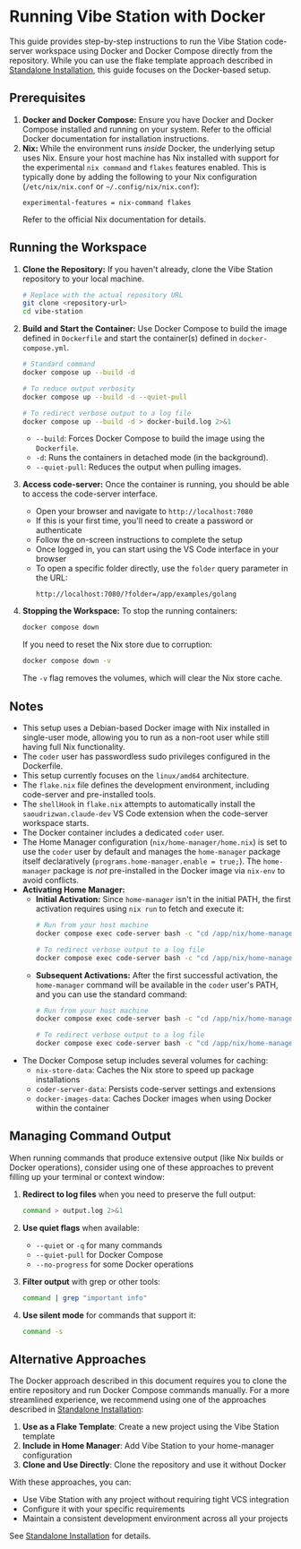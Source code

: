 # Running Vibe Station with Docker

This guide provides step-by-step instructions to run the Vibe Station code-server workspace using Docker and Docker Compose directly from the repository. While you can use the flake template approach described in [Standalone Installation](standalone-installation.md), this guide focuses on the Docker-based setup.

## Prerequisites

1.  **Docker and Docker Compose:** Ensure you have Docker and Docker Compose installed and running on your system. Refer to the official Docker documentation for installation instructions.
2.  **Nix:** While the environment runs *inside* Docker, the underlying setup uses Nix. Ensure your host machine has Nix installed with support for the experimental `nix command` and `flakes` features enabled. This is typically done by adding the following to your Nix configuration (`/etc/nix/nix.conf` or `~/.config/nix/nix.conf`):
    ```
    experimental-features = nix-command flakes
    ```
    Refer to the official Nix documentation for details.

## Running the Workspace

1.  **Clone the Repository:** If you haven't already, clone the Vibe Station repository to your local machine.
    ```bash
    # Replace with the actual repository URL
    git clone <repository-url>
    cd vibe-station
    ```
2.  **Build and Start the Container:** Use Docker Compose to build the image defined in `Dockerfile` and start the container(s) defined in `docker-compose.yml`.
    ```bash
    # Standard command
    docker compose up --build -d

    # To reduce output verbosity
    docker compose up --build -d --quiet-pull

    # To redirect verbose output to a log file
    docker compose up --build -d > docker-build.log 2>&1
    ```
    *   `--build`: Forces Docker Compose to build the image using the `Dockerfile`.
    *   `-d`: Runs the containers in detached mode (in the background).
    *   `--quiet-pull`: Reduces the output when pulling images.

3.  **Access code-server:** Once the container is running, you should be able to access the code-server interface.
    *   Open your browser and navigate to `http://localhost:7080`
    *   If this is your first time, you'll need to create a password or authenticate
    *   Follow the on-screen instructions to complete the setup
    *   Once logged in, you can start using the VS Code interface in your browser
    *   To open a specific folder directly, use the `folder` query parameter in the URL:
        ```
        http://localhost:7080/?folder=/app/examples/golang
        ```

4.  **Stopping the Workspace:** To stop the running containers:
    ```bash
    docker compose down
    ```

    If you need to reset the Nix store due to corruption:
    ```bash
    docker compose down -v
    ```
    The `-v` flag removes the volumes, which will clear the Nix store cache.

## Notes

*   This setup uses a Debian-based Docker image with Nix installed in single-user mode, allowing you to run as a non-root user while still having full Nix functionality.
*   The `coder` user has passwordless sudo privileges configured in the Dockerfile.
*   This setup currently focuses on the `linux/amd64` architecture.
*   The `flake.nix` file defines the development environment, including code-server and pre-installed tools.
*   The `shellHook` in `flake.nix` attempts to automatically install the `saoudrizwan.claude-dev` VS Code extension when the code-server workspace starts.
*   The Docker container includes a dedicated `coder` user.
*   The Home Manager configuration (`nix/home-manager/home.nix`) is set to use the `coder` user by default and manages the `home-manager` package itself declaratively (`programs.home-manager.enable = true;`). The `home-manager` package is *not* pre-installed in the Docker image via `nix-env` to avoid conflicts.
*   **Activating Home Manager:**
    *   **Initial Activation:** Since `home-manager` isn't in the initial PATH, the first activation requires using `nix run` to fetch and execute it:
        ```bash
        # Run from your host machine
        docker compose exec code-server bash -c "cd /app/nix/home-manager && nix run github:nix-community/home-manager -- switch --flake .#coder"

        # To redirect verbose output to a log file
        docker compose exec code-server bash -c "cd /app/nix/home-manager && nix run github:nix-community/home-manager -- switch --flake .#coder" > home-manager-activation.log 2>&1
        ```
    *   **Subsequent Activations:** After the first successful activation, the `home-manager` command will be available in the `coder` user's PATH, and you can use the standard command:
        ```bash
        # Run from your host machine
        docker compose exec code-server bash -c "cd /app/nix/home-manager && home-manager switch --flake .#coder"

        # To redirect verbose output to a log file
        docker compose exec code-server bash -c "cd /app/nix/home-manager && home-manager switch --flake .#coder" > home-manager-switch.log 2>&1
        ```
*   The Docker Compose setup includes several volumes for caching:
    *   `nix-store-data`: Caches the Nix store to speed up package installations
    *   `coder-server-data`: Persists code-server settings and extensions
    *   `docker-images-data`: Caches Docker images when using Docker within the container

## Managing Command Output

When running commands that produce extensive output (like Nix builds or Docker operations), consider using one of these approaches to prevent filling up your terminal or context window:

1. **Redirect to log files** when you need to preserve the full output:
   ```bash
   command > output.log 2>&1
   ```

2. **Use quiet flags** when available:
   - `--quiet` or `-q` for many commands
   - `--quiet-pull` for Docker Compose
   - `--no-progress` for some Docker operations

3. **Filter output** with grep or other tools:
   ```bash
   command | grep "important info"
   ```

4. **Use silent mode** for commands that support it:
   ```bash
   command -s
   ```

## Alternative Approaches

The Docker approach described in this document requires you to clone the entire repository and run Docker Compose commands manually. For a more streamlined experience, we recommend using one of the approaches described in [Standalone Installation](standalone-installation.md):

1. **Use as a Flake Template**: Create a new project using the Vibe Station template
2. **Include in Home Manager**: Add Vibe Station to your home-manager configuration
3. **Clone and Use Directly**: Clone the repository and use it without Docker

With these approaches, you can:
- Use Vibe Station with any project without requiring tight VCS integration
- Configure it with your specific requirements
- Maintain a consistent development environment across all your projects

See [Standalone Installation](standalone-installation.md) for details.
